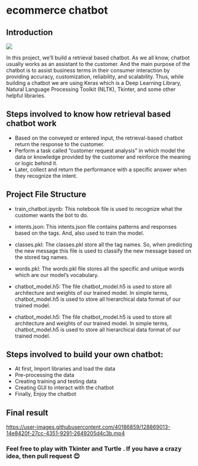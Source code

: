 # ecommerce chatbot

## Introduction

![](https://graspcoding.com/wp-content/uploads/2020/08/Chatbot-AI-project.png)

In this project, we’ll build a retrieval based chatbot. As we all know, chatbot usually works as an assistant to the customer. And the main purpose of the chatbot is to assist business terms in their consumer interaction by providing accuracy, customization,  reliability, and scalability. Thus, while building a chatbot we are using Keras which is a Deep Learning Library, Natural Language Processing Toolkit (NLTK), Tkinter, and some other helpful libraries. 

## Steps involved to know how retrieval based chatbot work

- Based on the conveyed or entered input, the retrieval-based chatbot return the response to the customer.
- Perform a task called “customer request analysis” in which model the data or knowledge provided by the customer and reinforce the meaning or logic behind it.
- Later, collect and return the performance with a specific answer when they recognize the intent.

## Project File Structure

- train_chatbot.ipynb: This notebook file is used to recognize what the customer wants the bot to do.
- intents.json: This intents.json file contains patterns and responses based on the tags. And, also used to train the model.
- classes.pkl: The classes.pkl store all the tag names. So, when predicting the new message this file is used to classify the new message based on the stored tag names.

- words.pkl: The words.pkl file stores all the specific and unique words which are our model’s vocabulary.
- chatbot_model.h5: The file chatbot_model.h5 is used to store all architecture and weights of our trained model. In simple terms, chatbot_model.h5 is used to store all hierarchical data format of our trained model.
- chatbot_model.h5: The file chatbot_model.h5 is used to store all architecture and weights of our trained model. In simple terms, chatbot_model.h5 is used to store all hierarchical data format of our trained model.

## Steps involved to build your own chatbot:

- At first, Import libraries and load the data
- Pre-processing the data
- Creating training and testing data
- Creating GUI to interact with the chatbot
- Finally, Enjoy the chatbot

## Final result

https://user-images.githubusercontent.com/40186859/128869013-14e8420f-27cc-4351-9291-2649205d4c3b.mp4

<h3> Feel free to play with Tkinter and Turtle . If you have a crazy idea, then pull request 😊 </h3>
